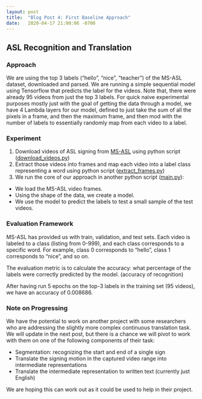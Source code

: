 ```yaml
---
layout: post
title:  "Blog Post 4: First Baseline Approach"
date:   2020-04-17 21:00:06 -0700
---
```


## ASL Recognition and Translation

### Approach
We are using the top 3 labels (“hello”, “nice”, “teacher”) of the MS-ASL dataset, downloaded and parsed. We are running a simple sequential model using Tensorflow that predicts the label for the videos. Note that, there were already 95 videos from just the top 3 labels. For quick naive experimental purposes mostly just with the goal of getting the data through a model, we have 4 Lambda layers for our model, defined to just take the sum of all the pixels in a frame, and then the maximum frame, and then mod with the number of labels to essentially randomly map from each video to a label. 

### Experiment

1. Download videos of ASL signing from [MS-ASL](https://www.microsoft.com/en-us/research/publication/ms-asl-a-large-scale-data-set-and-benchmark-for-understanding-american-sign-language/) using python script ([download_videos.py](https://github.com/estberg/CSE481N/blob/master/src/data_processing/download_videos.py))
2. Extract those videos into frames and map each video into a label class representing a word using python script ([extract_frames.py](https://github.com/estberg/CSE481N/blob/master/src/data_processing/extract_frames.py))
3. We run the core of our approach in another python script ([main.py](https://github.com/estberg/CSE481N/blob/master/src/main.py)):
- We load the MS-ASL video frames.
- Using the shape of the data, we create a model.
- We use the model to predict the labels to test a small sample of the test videos.

### Evaluation Framework

MS-ASL has provided us with train, validation, and test sets. Each video is labeled to a class (listing from 0-999), and each class corresponds to a specific word. For example, class 0 corresponds to “hello”, class 1 corresponds to “nice”, and so on.

The evaluation metric is to calculate the accuracy: what percentage of the labels were correctly predicted by the model. (accuracy of recognition)

After having run 5 epochs on the top-3 labels in the training set (95 videos), we have an accuracy of 0.008686.

### Note on Progressing

We have the potential to work on another project with some researchers who are addressing the slightly more complex continuous translation task. We will update in the next post, but there is a chance we will pivot to work with them on one of the following components of their task:
- Segmentation: recognizing the start and end of a single sign
- Translate the signing motion in the captured video range into intermediate representations
- Translate the intermediate representation to written text (currently just English)

We are hoping this can work out as it could be used to help in their project. 
